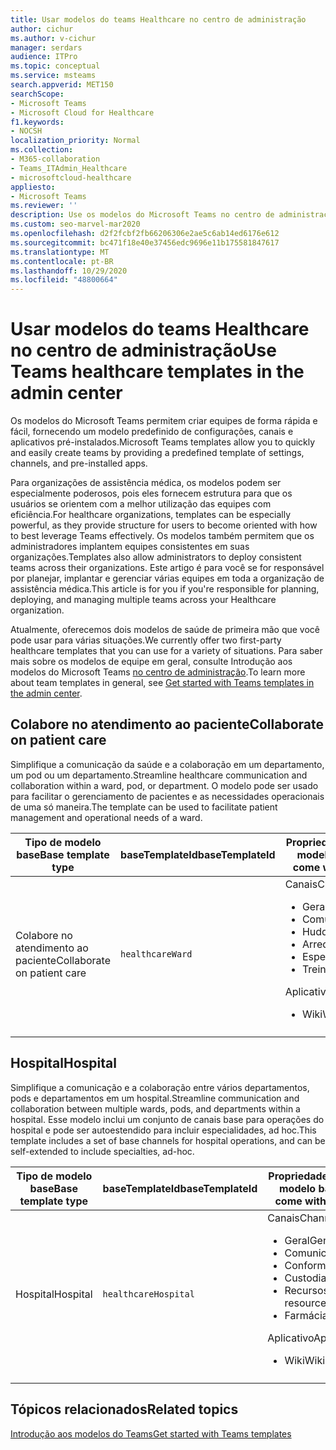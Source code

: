 ```yaml
---
title: Usar modelos do teams Healthcare no centro de administração
author: cichur
ms.author: v-cichur
manager: serdars
audience: ITPro
ms.topic: conceptual
ms.service: msteams
search.appverid: MET150
searchScope:
- Microsoft Teams
- Microsoft Cloud for Healthcare
f1.keywords:
- NOCSH
localization_priority: Normal
ms.collection:
- M365-collaboration
- Teams_ITAdmin_Healthcare
- microsoftcloud-healthcare
appliesto:
- Microsoft Teams
ms.reviewer: ''
description: Use os modelos do Microsoft Teams no centro de administração para criar equipes rápida e facilmente fornecendo um modelo predefinido de configurações, canais e aplicativos.
ms.custom: seo-marvel-mar2020
ms.openlocfilehash: d2f2fcbf2fb66206306e2ae5c6ab14ed6176e612
ms.sourcegitcommit: bc471f18e40e37456edc9696e11b175581847617
ms.translationtype: MT
ms.contentlocale: pt-BR
ms.lasthandoff: 10/29/2020
ms.locfileid: "48800664"
---
```

# <a name="use-teams-healthcare-templates-in-the-admin-center"></a><span data-ttu-id="1632f-103">Usar modelos do teams Healthcare no centro de administração</span><span class="sxs-lookup"><span data-stu-id="1632f-103">Use Teams healthcare templates in the admin center</span></span>

<span data-ttu-id="1632f-104">Os modelos do Microsoft Teams permitem criar equipes de forma rápida e fácil, fornecendo um modelo predefinido de configurações, canais e aplicativos pré-instalados.</span><span class="sxs-lookup"><span data-stu-id="1632f-104">Microsoft Teams templates allow you to quickly and easily create teams by providing a predefined template of settings, channels, and pre-installed apps.</span></span>

<span data-ttu-id="1632f-105">Para organizações de assistência médica, os modelos podem ser especialmente poderosos, pois eles fornecem estrutura para que os usuários se orientem com a melhor utilização das equipes com eficiência.</span><span class="sxs-lookup"><span data-stu-id="1632f-105">For healthcare organizations, templates can be especially powerful, as they provide structure for users to become oriented with how to best leverage Teams effectively.</span></span> <span data-ttu-id="1632f-106">Os modelos também permitem que os administradores implantem equipes consistentes em suas organizações.</span><span class="sxs-lookup"><span data-stu-id="1632f-106">Templates also allow administrators to deploy consistent teams across their organizations.</span></span> <span data-ttu-id="1632f-107">Este artigo é para você se for responsável por planejar, implantar e gerenciar várias equipes em toda a organização de assistência médica.</span><span class="sxs-lookup"><span data-stu-id="1632f-107">This article is for you if you're responsible for planning, deploying, and managing multiple teams across your Healthcare organization.</span></span>

<span data-ttu-id="1632f-108">Atualmente, oferecemos dois modelos de saúde de primeira mão que você pode usar para várias situações.</span><span class="sxs-lookup"><span data-stu-id="1632f-108">We currently offer two first-party healthcare templates that you can use for a variety of situations.</span></span> <span data-ttu-id="1632f-109">Para saber mais sobre os modelos de equipe em geral, consulte Introdução aos modelos do Microsoft Teams [no centro de administração](../../get-started-with-teams-templates-in-the-admin-console.md).</span><span class="sxs-lookup"><span data-stu-id="1632f-109">To learn more about team templates in general, see [Get started with Teams templates in the admin center](../../get-started-with-teams-templates-in-the-admin-console.md).</span></span>

## <a name="collaborate-on-patient-care"></a><span data-ttu-id="1632f-110">Colabore no atendimento ao paciente</span><span class="sxs-lookup"><span data-stu-id="1632f-110">Collaborate on patient care</span></span>

 <span data-ttu-id="1632f-111">Simplifique a comunicação da saúde e a colaboração em um departamento, um pod ou um departamento.</span><span class="sxs-lookup"><span data-stu-id="1632f-111">Streamline healthcare communication and collaboration within a ward, pod, or department.</span></span> <span data-ttu-id="1632f-112">O modelo pode ser usado para facilitar o gerenciamento de pacientes e as necessidades operacionais de uma só maneira.</span><span class="sxs-lookup"><span data-stu-id="1632f-112">The template can be used to facilitate patient management and operational needs of a ward.</span></span>

| <span data-ttu-id="1632f-113">Tipo de modelo base</span><span class="sxs-lookup"><span data-stu-id="1632f-113">Base template type</span></span> |<span data-ttu-id="1632f-114">baseTemplateId</span><span class="sxs-lookup"><span data-stu-id="1632f-114">baseTemplateId</span></span>| <span data-ttu-id="1632f-115">Propriedades que vêm com este modelo base</span><span class="sxs-lookup"><span data-stu-id="1632f-115">Properties that come with this base template</span></span> |
| ------------------ |---|----------------------------------------------------- |
| <span data-ttu-id="1632f-116">Colabore no atendimento ao paciente</span><span class="sxs-lookup"><span data-stu-id="1632f-116">Collaborate on patient care</span></span> |`healthcareWard` | <span data-ttu-id="1632f-117">Canais</span><span class="sxs-lookup"><span data-stu-id="1632f-117">Channels:</span></span><ul><li><span data-ttu-id="1632f-118">Geral</span><span class="sxs-lookup"><span data-stu-id="1632f-118">General</span></span></li><li><span data-ttu-id="1632f-119">Comunicados</span><span class="sxs-lookup"><span data-stu-id="1632f-119">Announcements</span></span></li><li><span data-ttu-id="1632f-120">Huddles</span><span class="sxs-lookup"><span data-stu-id="1632f-120">Huddles</span></span></li><li><span data-ttu-id="1632f-121">Arredonda</span><span class="sxs-lookup"><span data-stu-id="1632f-121">Rounds</span></span></li><li><span data-ttu-id="1632f-122">Especificam</span><span class="sxs-lookup"><span data-stu-id="1632f-122">Staffing</span></span></li><li><span data-ttu-id="1632f-123">Treinamento</span><span class="sxs-lookup"><span data-stu-id="1632f-123">Training</span></span></li></ul> <span data-ttu-id="1632f-124">Aplicativo</span><span class="sxs-lookup"><span data-stu-id="1632f-124">Apps:</span></span> <ul><li><span data-ttu-id="1632f-125">Wiki</span><span class="sxs-lookup"><span data-stu-id="1632f-125">Wiki</span></span></li>|
||||

## <a name="hospital"></a><span data-ttu-id="1632f-126">Hospital</span><span class="sxs-lookup"><span data-stu-id="1632f-126">Hospital</span></span>

<span data-ttu-id="1632f-127">Simplifique a comunicação e a colaboração entre vários departamentos, pods e departamentos em um hospital.</span><span class="sxs-lookup"><span data-stu-id="1632f-127">Streamline communication and collaboration between multiple wards, pods, and departments within a hospital.</span></span> <span data-ttu-id="1632f-128">Esse modelo inclui um conjunto de canais base para operações do hospital e pode ser autoestendido para incluir especialidades, ad hoc.</span><span class="sxs-lookup"><span data-stu-id="1632f-128">This template includes a set of base channels for hospital operations, and can be self-extended to include specialties, ad-hoc.</span></span>

| <span data-ttu-id="1632f-129">Tipo de modelo base</span><span class="sxs-lookup"><span data-stu-id="1632f-129">Base template type</span></span> |<span data-ttu-id="1632f-130">baseTemplateId</span><span class="sxs-lookup"><span data-stu-id="1632f-130">baseTemplateId</span></span> | <span data-ttu-id="1632f-131">Propriedades que vêm com este modelo base</span><span class="sxs-lookup"><span data-stu-id="1632f-131">Properties that come with this base template</span></span> |
| ------------------|-- |----------------------------------------------------- |
|<span data-ttu-id="1632f-132">Hospital</span><span class="sxs-lookup"><span data-stu-id="1632f-132">Hospital</span></span>|`healthcareHospital`|<span data-ttu-id="1632f-133">Canais</span><span class="sxs-lookup"><span data-stu-id="1632f-133">Channels:</span></span> <ul><li><span data-ttu-id="1632f-134">Geral</span><span class="sxs-lookup"><span data-stu-id="1632f-134">General</span></span><li><span data-ttu-id="1632f-135">Comunicados</span><span class="sxs-lookup"><span data-stu-id="1632f-135">Announcements</span></span></li><li><span data-ttu-id="1632f-136">Conformidade</span><span class="sxs-lookup"><span data-stu-id="1632f-136">Compliance</span></span></li><li><span data-ttu-id="1632f-137">Custodial</span><span class="sxs-lookup"><span data-stu-id="1632f-137">Custodial</span></span></li><li><span data-ttu-id="1632f-138">Recursos humanos</span><span class="sxs-lookup"><span data-stu-id="1632f-138">Human resources</span></span></li><li><span data-ttu-id="1632f-139">Farmácia</span><span class="sxs-lookup"><span data-stu-id="1632f-139">Pharmacy</span></span></li></ul> <span data-ttu-id="1632f-140">Aplicativo</span><span class="sxs-lookup"><span data-stu-id="1632f-140">Apps:</span></span> <ul><li><span data-ttu-id="1632f-141">Wiki</span><span class="sxs-lookup"><span data-stu-id="1632f-141">Wiki</span></span></li></ul>|
||||

## <a name="related-topics"></a><span data-ttu-id="1632f-142">Tópicos relacionados</span><span class="sxs-lookup"><span data-stu-id="1632f-142">Related topics</span></span>

[<span data-ttu-id="1632f-143">Introdução aos modelos do Teams</span><span class="sxs-lookup"><span data-stu-id="1632f-143">Get started with Teams templates</span></span>](../../get-started-with-teams-templates-in-the-admin-console.md)
